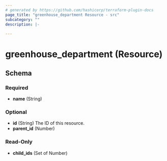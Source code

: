 ```yaml
---
# generated by https://github.com/hashicorp/terraform-plugin-docs
page_title: "greenhouse_department Resource - src"
subcategory: ""
description: |-
  
---
```


# greenhouse_department (Resource)





<!-- schema generated by tfplugindocs -->
## Schema

### Required

- **name** (String)

### Optional

- **id** (String) The ID of this resource.
- **parent_id** (Number)

### Read-Only

- **child_ids** (Set of Number)


